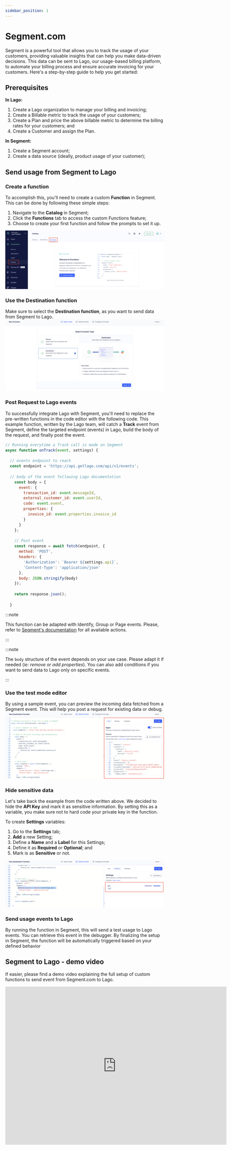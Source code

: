 ```yaml
---
sidebar_position: 1
---
```


# Segment.com
Segment is a powerful tool that allows you to track the usage of your customers, providing valuable insights that can help you make data-driven decisions. This data can be sent to Lago, our usage-based billing platform, to automate your billing process and ensure accurate invoicing for your customers. Here's a step-by-step guide to help you get started:

## Prerequisites

**In Lago:**
1. Create a Lago organization to manage your billing and invoicing;
2. Create a Billable metric to track the usage of your customers;
3. Create a Plan and price the above billable metric to determine the billing rates for your customers; and
4. Create a Customer and assign the Plan.

**In Segment:**
1. Create a Segment account;
2. Create a data source (ideally, product usage of your customer);

## Send usage from Segment to Lago

### Create a function

To accomplish this, you'll need to create a custom **Function** in Segment. This can be done by following these simple steps:
1. Navigate to the **Catalog** in Segment;
2. Click the **Functions** tab to access the custom Functions feature;
3. Choose to create your first function and follow the prompts to set it up.

![Segment Functions](../../../static/img/segment-catalog.png)

### Use the Destination function

Make sure to select the **Destination function**, as you want to send data from Segment to Lago.
![Destinations function](../../../static/img/destination-function-segment.png)

### Post Request to Lago events

To successfully integrate Lago with Segment, you'll need to replace the pre-written functions in the code editor with the following code. This example function, written by the Lago team, will catch a **Track** event from Segment, define the targeted endpoint (events) in Lago, build the body of the request, and finally post the event.

```javascript
// Running everytime a Track call is made on Segment
async function onTrack(event, settings) {

  // events endpoint to reach
  const endpoint = 'https://api.getlago.com/api/v1/events';

  // body of the event following Lago documentation
    const body = {
      event: {
        transaction_id: event.messageId,
        external_customer_id: event.userId,
        code: event.event,
        properties: {
          invoice_id: event.properties.invoice_id
        }
      }
    };

    // Post event
    const response = await fetch(endpoint, {
      method: 'POST',
      headers: {
        'Authorization': `Bearer ${settings.api}`,
        'Content-Type': 'application/json'
      },
      body: JSON.stringify(body)
    });

    return response.json();

  }
```

:::note

This function can be adapted with Identify, Group or Page events. Please, refer to [Segment's documentation](https://segment.com/docs/connections/functions/destination-functions/) for all available actions.

:::

:::note

The `body` structure of the event depends on your use case. Please adapt it if needed (*ie: remove or add properties*). You can also add conditions if you want to send data to Lago only on specific events.

:::

### Use the test mode editor

By using a sample event, you can preview the incoming data fetched from a Segment event. This will help you post a request for existing data or debug.
![Segment Sample Events](../../../static/img/test-mode-segment.png)

### Hide sensitive data

Let's take back the example from the code written above. We decided to hide the **API Key** and mark it as sensitive information. By setting this as a variable, you make sure not to hard code your private key in the function.

To create **Settings** variables: 
1. Go to the **Settings** tab;
2. **Add** a new Setting;
3. Define a **Name** and a **Label** for this Settings;
4. Define it as **Required** or **Optional**; and
5. Mark is as **Sensitive** or not.


![Segment Sample Events](../../../static/img/segment-settings-variable.png)


### Send usage events to Lago

By running the function in Segment, this will send a test usage to Lago events. You can retrieve this event in the debugger. By finalizing the setup in Segment, the function will be automatically triggered based on your defined behavior

## Segment to Lago - demo video

If easier, please find a demo video explaining the full setup of custom functions to send event from Segment.com to Lago.

<iframe width="700" height="500" src="https://www.youtube.com/embed/lyJmdh47JTE" title="YouTube video player" frameborder="0" allow="accelerometer; autoplay; clipboard-write; encrypted-media; gyroscope; picture-in-picture; web-share" allowfullscreen></iframe>
